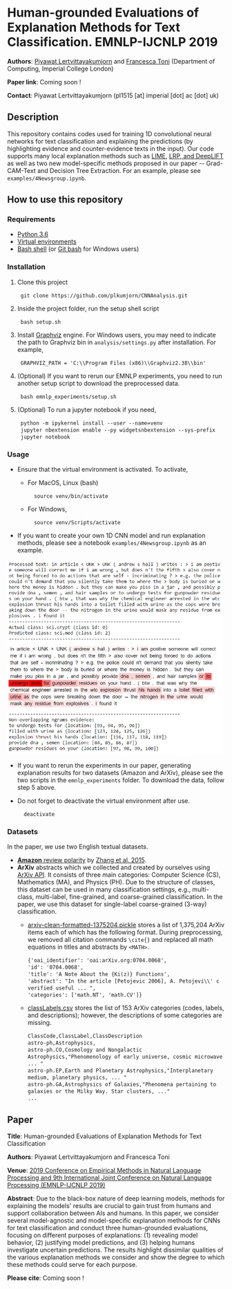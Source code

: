# Human-grounded Evaluations of Explanation Methods for Text Classification. EMNLP-IJCNLP 2019
**Authors**: [Piyawat Lertvittayakumjorn](https://www.doc.ic.ac.uk/~pl1515/) and [Francesca Toni](https://www.doc.ic.ac.uk/~ft/) (Department of Computing, Imperial College London)

**Paper link**: Coming soon !

**Contact**: Piyawat Lertvittayakumjorn (pl1515 [at] imperial [dot] ac [dot] uk)

## Description
This repository contains codes used for training 1D convolutional neural networks for text classification and explaining the predictions (by highlighting evidence and counter-evidence texts in the input). Our code supports many local explanation methods such as [LIME](https://github.com/marcotcr/lime), [LRP, and DeepLIFT](https://github.com/albermax/innvestigate) as well as two new model-specific methods proposed in our paper -- Grad-CAM-Text and Decision Tree Extraction. For an example, please see `examples/4Newsgroup.ipynb`.   

## How to use this repository
### Requirements
- [Python 3.6](https://www.python.org/downloads/release/python-360/)
- [Virtual environments](https://virtualenv.pypa.io/en/stable/installation/)
- [Bash shell](https://www.gnu.org/software/bash/) (or [Git bash](https://git-scm.com/downloads) for Windows users)

### Installation
1. Clone this project
	
	    git clone https://github.com/plkumjorn/CNNAnalysis.git

2. Inside the project folder, run the setup shell script

		bash setup.sh

3. Install [Graphviz](https://www.graphviz.org/download/) engine. For Windows users, you may need to indicate the path to Graphviz bin in `analysis/settings.py` after installation. For example,

		GRAPHVIZ_PATH = 'C:\\Program Files (x86)\\Graphviz2.38\\bin'

4. (Optional) If you want to rerun our EMNLP experiments, you need to run another setup script to download the preprocessed data.

		bash emnlp_experiments/setup.sh

5. (Optional) To run a jupyter notebook if you need,

		python -m ipykernel install --user --name=venv
		jupyter nbextension enable --py widgetsnbextension --sys-prefix
		jupyter notebook

### Usage
- Ensure that the virtual environment is activated. To activate, 
	- For MacOS, Linux (bash)

			source venv/bin/activate
	- For Windows,

			source venv/Scripts/activate
- If you want to create your own 1D CNN model and run explanation methods, please see a notebook `examples/4Newsgroup.ipynb` as an example.<br/>
<img src="examples/example_analysis.PNG" alt="An example of local explanation" width="500" height="450"/>

- If you want to rerun the experiments in our paper, generating explanation results for two datasets (Amazon and ArXiv), please see the two scripts in the `emnlp_experiments` folder. To download the data, follow step 5 above.
- Do not forget to deactivate the virtual environment after use.

		deactivate

### Datasets
In the paper, we use two English textual datasets.

- [**Amazon** review polarity](http://goo.gl/JyCnZq) by [Zhang et al, 2015](https://papers.nips.cc/paper/5782-character-level-convolutional-networks-for-text-classification.pdf).
- **ArXiv** abstracts which we collected and created by ourselves using [ArXiv API](https://arxiv.org/help/api). It consists of three main categories: Computer Science (CS), Mathematics (MA), and Physics (PH). Due to the structure of classes, this dataset can be used in many classification settings, e.g., multi-class, multi-label, fine-grained, and coarse-grained classification. In the paper, we use this dataset for single-label coarse-grained (3-way) classification. 
	- [arxiv-clean-formatted-1375204.pickle](https://imperialcollegelondon.box.com/s/meeo6wpa0vz0c8vlhkfe8jxd0bjog6jh) stores a list of 1,375,204 ArXiv items each of which has the following format. During preprocessing, we removed all citation commands `\cite{}` and replaced all math equations in titles and abstracts by `<MATH>`.

		```
		{'oai_identifier': 'oai:arXiv.org:0704.0068', 
		'id': '0704.0068', 
		'title': 'A Note About the {Ki(z)} Functions', 
		'abstract': "In the article [Petojevic 2006], A. Petojevi\\' c verified useful ... ", 
		'categories': ['math.NT', 'math.CV']}
		```

	- [classLabels.csv](https://imperialcollegelondon.box.com/s/mb1qc22j059l0h5iszxgpcose7ivd6mn) stores the list of 153 ArXiv categories (codes, labels, and descriptions); however, the descriptions of some categories are missing.

		```
		ClassCode,ClassLabel,ClassDescription
		astro-ph,Astrophysics,
		astro-ph.CO,Cosmology and Nongalactic Astrophysics,"Phenomenology of early universe, cosmic microwave ... "
		astro-ph.EP,Earth and Planetary Astrophysics,"Interplanetary medium, planetary physics, ... "
		astro-ph.GA,Astrophysics of Galaxies,"Phenomena pertaining to galaxies or the Milky Way. Star clusters, ..."
		...
		```

## Paper
**Title**: Human-grounded Evaluations of Explanation Methods for Text Classification

**Authors**: Piyawat Lertvittayakumjorn and Francesca Toni

**Venue**: [2019 Conference on Empirical Methods in Natural Language Processing and 9th International Joint Conference on Natural Language Processing (EMNLP-IJCNLP 2019)](https://www.emnlp-ijcnlp2019.org/)


**Abstract**: Due to the black-box nature of deep learning models, methods for explaining the models' results are crucial to gain trust from humans and support collaboration between AIs and humans. In this paper, we consider several model-agnostic and model-specific explanation methods for CNNs for text classification and conduct three human-grounded evaluations, focusing on different purposes of explanations: (1) revealing model behavior, (2) justifying model predictions, and (3) helping humans investigate uncertain predictions. The results highlight dissimilar qualities of the various explanation methods we consider and show the degree to which these methods could serve for each purpose.

**Please cite**: Coming soon !

<!--
### Installation
I'm writing a script to make the installation easier. In the meantime, you can follow these steps to install and run the codes.

1. Clone this project
	
	    git clone https://github.com/plkumjorn/CNNAnalysis.git

2. Inside the project folder, create a virtual environment for the project. 

		virtualenv venv
	
3. To begin using the virtual environment,
    - For Windows,

			source venv/Scripts/activate

	- For MacOS, Linux (bash)

			source venv/bin/activate

4. Install all the required libraries. 
	
		pip install -r requirements.txt

5. To run a jupyter notebook if you need,

		python -m ipykernel install --user --name=venv
		jupyter nbextension enable --py widgetsnbextension --sys-prefix
		jupyter notebook
-->